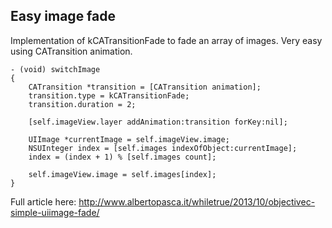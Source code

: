 ## Easy image fade


Implementation of kCATransitionFade to fade an array of images.
Very easy using CATransition animation.


```
- (void) switchImage
{
    CATransition *transition = [CATransition animation];
    transition.type = kCATransitionFade;
    transition.duration = 2;
 
    [self.imageView.layer addAnimation:transition forKey:nil];
 
    UIImage *currentImage = self.imageView.image;
    NSUInteger index = [self.images indexOfObject:currentImage];
    index = (index + 1) % [self.images count];

    self.imageView.image = self.images[index];
}
```


Full article here: http://www.albertopasca.it/whiletrue/2013/10/objectivec-simple-uiimage-fade/


